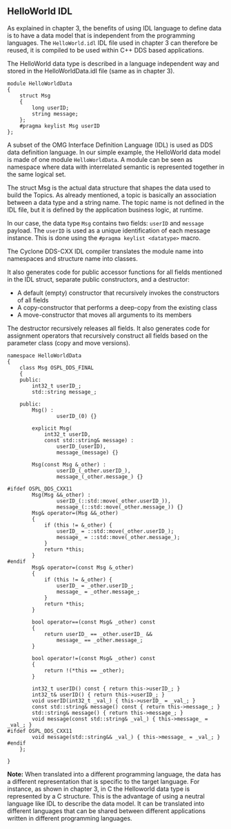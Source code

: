 ## HelloWorld IDL

As explained in chapter 3, the benefits of using IDL language to define data is to have a data model that is independent from the programming languages. The `HelloWorld.idl` IDL file used in chapter 3 can therefore be reused, it is compiled to be used within C++ DDS based applications.

The HelloWorld data type is described in a language independent way and stored in the HelloWorldData.idl file (same as in chapter 3).

```
module HelloWorldData
{
    struct Msg
    {
        long userID;
        string message;
    };
    #pragma keylist Msg userID
};
```


A subset of the OMG Interface Definition Language (IDL) is used as DDS data definition language. In our simple example, the HelloWorld data model is made of one module `HelloWorldData`. A module can be seen as namespace where data with interrelated semantic is represented together in the same logical set.

The struct Msg is the actual data structure that shapes the data used to build the Topics. As already mentioned, a topic is basically an association between a data type and a string name. The topic name is not defined in the IDL file, but it is defined by the application business logic, at runtime.

In our case, the data type `Msg` contains two fields: `userID` and `message` payload. The `userID` is used as a unique identification of each message instance. This is done using the `#pragma keylist <datatype>` macro.

The Cyclone DDS-CXX IDL compiler translates the module name into namespaces and structure name into classes.

It also generates code for public accessor functions for all fields mentioned in the IDL struct, separate public constructors, and a destructor: 

- A default (empty) constructor that recursively invokes the constructors of all fields
- A copy-constructor that performs a deep-copy from the existing class
- A move-constructor that moves all arguments to its members

The destructor recursively releases all fields. It also generates code for assignment operators that recursively construct all fields based on the parameter class (copy and move versions).

```
namespace HelloWorldData
{
    class Msg OSPL_DDS_FINAL
    {
    public:
        int32_t userID_;
        std::string message_;

    public:
        Msg() :
                userID_(0) {}

        explicit Msg(
            int32_t userID,
            const std::string& message) : 
                userID_(userID),
                message_(message) {}

        Msg(const Msg &_other) : 
                userID_(_other.userID_),
                message_(_other.message_) {}

#ifdef OSPL_DDS_CXX11
        Msg(Msg &&_other) : 
                userID_(::std::move(_other.userID_)),
                message_(::std::move(_other.message_)) {}
        Msg& operator=(Msg &&_other)
        {
            if (this != &_other) {
                userID_ = ::std::move(_other.userID_);
                message_ = ::std::move(_other.message_);
            }
            return *this;
        }
#endif
        Msg& operator=(const Msg &_other)
        {
            if (this != &_other) {
                userID_ = _other.userID_;
                message_ = _other.message_;
            }
            return *this;
        }

        bool operator==(const Msg& _other) const
        {
            return userID_ == _other.userID_ &&
                message_ == _other.message_;
        }

        bool operator!=(const Msg& _other) const
        {
            return !(*this == _other);
        }

        int32_t userID() const { return this->userID_; }
        int32_t& userID() { return this->userID_; }
        void userID(int32_t _val_) { this->userID_ = _val_; }
        const std::string& message() const { return this->message_; }
        std::string& message() { return this->message_; }
        void message(const std::string& _val_) { this->message_ = _val_; }
#ifdef OSPL_DDS_CXX11
        void message(std::string&& _val_) { this->message_ = _val_; }
#endif
    };

}
```


**Note:** When translated into a different programming language, the data has a different representation that is specific to the target language. For instance, as shown in chapter 3, in C the Helloworld data type is represented by a C structure. This is the advantage of using a neutral language like IDL to describe the data model. It can be translated into different languages that can be shared between different applications written in different programming languages.